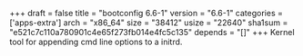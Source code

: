 +++
draft = false
title = "bootconfig 6.6-1"
version = "6.6-1"
categories = ['apps-extra']
arch = "x86_64"
size = "38412"
usize = "22640"
sha1sum = "e521c7c110a780901c4e65f273fb014e4fc5c135"
depends = "[]"
+++
Kernel tool for appending cmd line options to a initrd.
